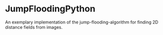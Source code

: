 # JumpFloodingPython
An exemplary implementation of the jump-flooding-algorithm for finding 2D distance fields from images.
